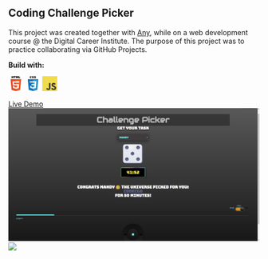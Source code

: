 ## Coding Challenge Picker

This project was created together with [Any](https://github.com/itsAnyTime), while on a web development course @ the Digital Career Institute. The purpose of this project was to practice collaborating via GitHub Projects.

**Build with:**  

<code><img height="30" src="https://raw.githubusercontent.com/github/explore/80688e429a7d4ef2fca1e82350fe8e3517d3494d/topics/html/html.png"></code>
<code><img height="30" src="https://raw.githubusercontent.com/github/explore/80688e429a7d4ef2fca1e82350fe8e3517d3494d/topics/css/css.png"></code>
<code><img height="30" src="https://raw.githubusercontent.com/github/explore/80688e429a7d4ef2fca1e82350fe8e3517d3494d/topics/javascript/javascript.png"></code>



[Live Demo](https://challenge-picker.netlify.app/#) 
<img src="assets/CCP.jpeg">
<img src="https://media.giphy.com/media/vzC40E7x8ZiIMuJJur/giphy.gif">






 
